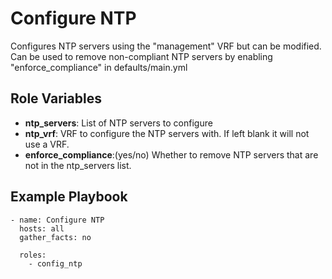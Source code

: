 # Configure NTP

Configures NTP servers using the "management" VRF but can be modified. Can be used to remove non-compliant NTP servers by enabling "enforce_compliance" in defaults/main.yml

## Role Variables

- **ntp_servers**: List of NTP servers to configure
- **ntp_vrf**: VRF to configure the NTP servers with. If left blank it will not use a VRF.
- **enforce_compliance**:(yes/no) Whether to remove NTP servers that are not in the ntp_servers list.

## Example Playbook

```
- name: Configure NTP
  hosts: all
  gather_facts: no

  roles:
    - config_ntp

```
